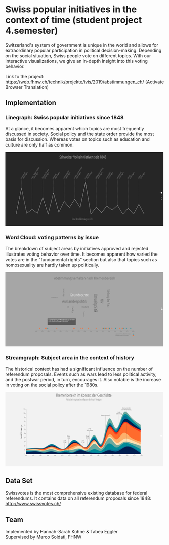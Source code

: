 # Swiss popular initiatives in the context of time (student project 4.semester)
Switzerland's system of government is unique in the world and allows for extraordinary popular participation in political decision-making. Depending on the social situation, Swiss people vote on different topics. With our interactive visualizations, we give an in-depth insight into this voting behavior.

Link to the project: https://web.fhnw.ch/technik/projekte/ivis/2019/abstimmungen_ch/
(Activate Browser Translation)

## Implementation
<h3>Linegraph: Swiss popular initiatives since 1848</h3>
<p>At a glance, it becomes apparent which topics are most frequently discussed in society.
Social policy and the state order provide the most basis for discussion. Whereas votes on topics such as education and culture are only half as common.</p>
<img src="https://github.com/tabeaeggler/Data-Visualization-Swiss-Voting/blob/master/img/1-linegraph.jpg" width="500"/>
 
<h3>Word Cloud: voting patterns by issue</h3>
<p>The breakdown of subject areas by initiatives approved and rejected illustrates voting behavior over time. It becomes apparent how varied the votes are in the "fundamental rights" section but also that topics such as homosexuality are hardly taken up politically.</p>
<img src="https://github.com/tabeaeggler/Data-Visualization-Swiss-Voting/blob/master/img/2-wordcloud.jpg" width="500"/>
 
<h3>Streamgraph: Subject area in the context of history</h3>
<p>The historical context has had a significant influence on the number of referendum proposals. Events such as wars lead to less political activity, and the postwar period, in turn, encourages it. Also notable is the increase in voting on the social policy after the 1980s.</p>
<img src="https://github.com/tabeaeggler/Data-Visualization-Swiss-Voting/blob/master/img/3-screamgraph.jpg" width="500"/>

## Data Set
Swissvotes is the most comprehensive existing database for federal referendums. It contains data on all referendum proposals since 1848: http://www.swissvotes.ch/

## Team
Implemented by Hannah-Sarah Kühne & Tabea Eggler <br>
Supervised by Marco Soldati, FHNW
